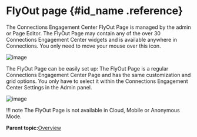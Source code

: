 # FlyOut page {#id_name .reference}

The Connections Engagement Center FlyOut Page is managed by the admin or Page Editor. The FlyOut Page may contain any of the over 30 Connections Engagement Center widgets and is available anywhere in Connections. You only need to move your mouse over this icon.

![image](images/image122.png)

The FlyOut Page can be easily set up: The FlyOut Page is a regular Connections Engagement Center Page and has the same customization and grid options. You only have to select it within the Connections Engagement Center Settings in the Admin panel.

![image](images/image123.png)

!!! note
    The FlyOut Page is not available in Cloud, Mobile or Anonymous Mode.

**Parent topic:**[Overview](../../connectors/icec/cec-introduction_top.md)

